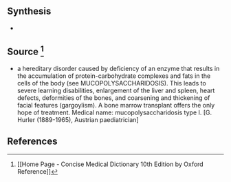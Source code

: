 ## Synthesis
- 
## Source [^1]
- a hereditary disorder caused by deficiency of an enzyme that results in the accumulation of protein-carbohydrate complexes and fats in the cells of the body (see MUCOPOLYSACCHARIDOSIS). This leads to severe learning disabilities, enlargement of the liver and spleen, heart defects, deformities of the bones, and coarsening and thickening of facial features (gargoylism). A bone marrow transplant offers the only hope of treatment. Medical name: mucopolysaccharidosis type I. \[G. Hurler (1889-1965), Austrian paediatrician]
## References

[^1]: [[Home Page - Concise Medical Dictionary 10th Edition by Oxford Reference]]